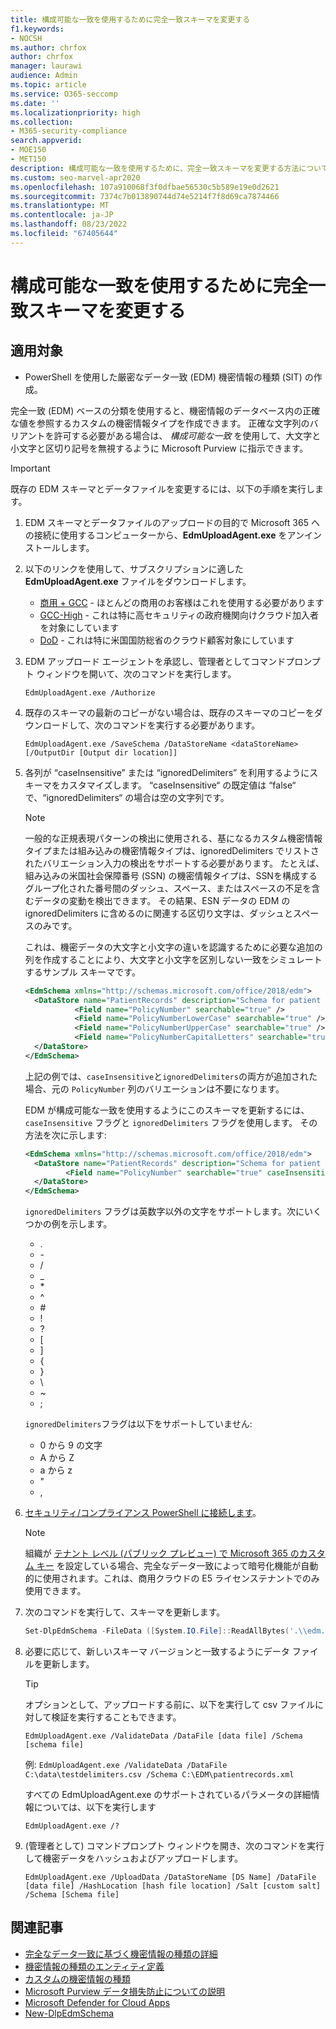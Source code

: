 ```yaml
---
title: 構成可能な一致を使用するために完全一致スキーマを変更する
f1.keywords:
- NOCSH
ms.author: chrfox
author: chrfox
manager: laurawi
audience: Admin
ms.topic: article
ms.service: O365-seccomp
ms.date: ''
ms.localizationpriority: high
ms.collection:
- M365-security-compliance
search.appverid:
- MOE150
- MET150
description: 構成可能な一致を使用するために、完全一致スキーマを変更する方法について説明します。
ms.custom: seo-marvel-apr2020
ms.openlocfilehash: 107a910068f3f0dfbae56530c5b589e19e0d2621
ms.sourcegitcommit: 7374c7b013890744d74e5214f7f8d69ca7874466
ms.translationtype: MT
ms.contentlocale: ja-JP
ms.lasthandoff: 08/23/2022
ms.locfileid: "67405644"
---
```

# <a name="modify-exact-data-match-schema-to-use-configurable-match"></a>構成可能な一致を使用するために完全一致スキーマを変更する

## <a name="applies-to"></a>適用対象

- PowerShell を使用した厳密なデータ一致 (EDM) 機密情報の種類 (SIT) の作成。

完全一致 (EDM) ベースの分類を使用すると、機密情報のデータベース内の正確な値を参照するカスタムの機密情報タイプを作成できます。 正確な文字列のバリアントを許可する必要がある場合は、 *構成可能な一致* を使用して、大文字と小文字と区切り記号を無視するように Microsoft Purview に指示できます。

> [!IMPORTANT]
> 既存の EDM スキーマとデータファイルを変更するには、以下の手順を実行します。

1. EDM スキーマとデータファイルのアップロードの目的で Microsoft 365 への接続に使用するコンピューターから、**EdmUploadAgent.exe** をアンインストールします。

2. 以下のリンクを使用して、サブスクリプションに適した **EdmUploadAgent.exe** ファイルをダウンロードします。
    - [商用 + GCC](https://go.microsoft.com/fwlink/?linkid=2088639) - ほとんどの商用のお客様はこれを使用する必要があります
    - [GCC-High](https://go.microsoft.com/fwlink/?linkid=2137521) - これは特に高セキュリティの政府機関向けクラウド加入者を対象にしています
    - [DoD](https://go.microsoft.com/fwlink/?linkid=2137807) - これは特に米国国防総省のクラウド顧客対象にしています

3. EDM アップロード エージェントを承認し、管理者としてコマンドプロンプト ウィンドウを開いて、次のコマンドを実行します。

   ```dos
   EdmUploadAgent.exe /Authorize
   ```

4. 既存のスキーマの最新のコピーがない場合は、既存のスキーマのコピーをダウンロードして、次のコマンドを実行する必要があります。

   ```dos
   EdmUploadAgent.exe /SaveSchema /DataStoreName <dataStoreName> [/OutputDir [Output dir location]]
   ```

5. 各列が “caseInsensitive” または “ignoredDelimiters” を利用するようにスキーマをカスタマイズします。  “caseInsensitive“ の既定値は “false“ で、“ignoredDelimiters“ の場合は空の文字列です。

    > [!NOTE]
    > 一般的な正規表現パターンの検出に使用される、基になるカスタム機密情報タイプまたは組み込みの機密情報タイプは、ignoredDelimiters でリストされたバリエーション入力の検出をサポートする必要があります。 たとえば、組み込みの米国社会保障番号 (SSN) の機密情報タイプは、SSNを構成するグループ化された番号間のダッシュ、スペース、またはスペースの不足を含むデータの変動を検出できます。 その結果、ESN データの EDM の ignoredDelimiters に含めるのに関連する区切り文字は、ダッシュとスペースのみです。

    これは、機密データの大文字と小文字の違いを認識するために必要な追加の列を作成することにより、大文字と小文字を区別しない一致をシミュレートするサンプル スキーマです。

    ```xml
    <EdmSchema xmlns="http://schemas.microsoft.com/office/2018/edm">
      <DataStore name="PatientRecords" description="Schema for patient records policy" version="1">
               <Field name="PolicyNumber" searchable="true" />
               <Field name="PolicyNumberLowerCase" searchable="true" />
               <Field name="PolicyNumberUpperCase" searchable="true" />
               <Field name="PolicyNumberCapitalLetters" searchable="true" />
      </DataStore>
    </EdmSchema>
    ```

    上記の例では、`caseInsensitive`と`ignoredDelimiters`の両方が追加された場合、元の `PolicyNumber` 列のバリエーションは不要になります。

    EDM が構成可能な一致を使用するようにこのスキーマを更新するには、`caseInsensitive` フラグと `ignoredDelimiters` フラグを使用します。 その方法を次に示します:

    ```xml
    <EdmSchema xmlns="http://schemas.microsoft.com/office/2018/edm">
      <DataStore name="PatientRecords" description="Schema for patient records policy" version="1">
             <Field name="PolicyNumber" searchable="true" caseInsensitive="true" ignoredDelimiters="-,/,*,#,^" />
      </DataStore>
    </EdmSchema>
    ```

    `ignoredDelimiters` フラグは英数字以外の文字をサポートします。次にいくつかの例を示します。
    - \.
    - \-
    - \/
    - \_
    - \*
    - \^
    - \#
    - \!
    - \?
    - \[
    - \]
    - \{
    - \}
    - \\
    - \~
    - \;

    `ignoredDelimiters`フラグは以下をサポートしていません:
    - 0 から 9 の文字
    - A から Z
    - a から z
    - \"
    - \,

6. [セキュリティ/コンプライアンス PowerShell に接続します](/powershell/exchange/connect-to-scc-powershell)。

    > [!NOTE]
    > 組織が [テナント レベル (パブリック プレビュー) で Microsoft 365 のカスタム キー](customer-key-tenant-level.md#overview-of-customer-key-for-microsoft-365-at-the-tenant-level-public-preview) を設定している場合、完全なデータ一致によって暗号化機能が自動的に使用されます。これは、商用クラウドの E5 ライセンステナントでのみ使用できます。

7. 次のコマンドを実行して、スキーマを更新します。

   ```powershell
   Set-DlpEdmSchema -FileData ([System.IO.File]::ReadAllBytes('.\\edm.xml')) -Confirm:$true
   ```

8. 必要に応じて、新しいスキーマ バージョンと一致するようにデータ ファイルを更新します。

    > [!TIP]
    > オプションとして、アップロードする前に、以下を実行して csv ファイルに対して検証を実行することもできます。
    >
    > `EdmUploadAgent.exe /ValidateData /DataFile [data file] /Schema [schema file]`
    >
    > 例: `EdmUploadAgent.exe /ValidateData /DataFile  C:\data\testdelimiters.csv /Schema C:\EDM\patientrecords.xml`
    >
    > すべての EdmUploadAgent.exe のサポートされているパラメータの詳細情報については、以下を実行します
    >
    > `EdmUploadAgent.exe /?`

9. (管理者として) コマンドプロンプト ウィンドウを開き、次のコマンドを実行して機密データをハッシュおよびアップロードします。

   ```dos
   EdmUploadAgent.exe /UploadData /DataStoreName [DS Name] /DataFile [data file] /HashLocation [hash file location] /Salt [custom salt] /Schema [Schema file]
   ```

## <a name="related-articles"></a>関連記事

- [完全なデータ一致に基づく機密情報の種類の詳細](sit-learn-about-exact-data-match-based-sits.md#learn-about-exact-data-match-based-sensitive-information-types)
- [機密情報の種類のエンティティ定義](sensitive-information-type-entity-definitions.md)
- [カスタムの機密情報の種類](./sensitive-information-type-learn-about.md)
- [Microsoft Purview データ損失防止についての説明](dlp-learn-about-dlp.md)
- [Microsoft Defender for Cloud Apps](/cloud-app-security)
- [New-DlpEdmSchema](/powershell/module/exchange/new-dlpedmschema)
